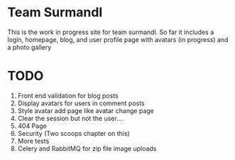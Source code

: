 Team Surmandl
==============

This is the work in progress site for team surmandl.  So far it includes a login, homepage, blog, and user profile page with avatars (in progress) and a photo gallery


TODO
========

1.  Front end validation for blog posts
2.  Display avatars for users in comment posts
3.  Style avatar add page like avatar change page
4.  Clear the session but not the user....
5.  404 Page
6.  Security (Two scoops chapter on this)
7.  More tests
8.  Celery and RabbitMQ for zip file image uploads


